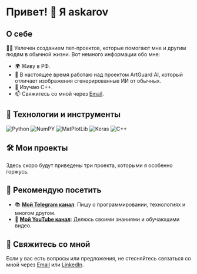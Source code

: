 # Привет! 👋 Я askarov

## О себе

👨‍💻 Увлечен созданием пет-проектов, которые помогают мне и другим людям в обычной жизни. Вот немного информации обо мне:

- 🌍 Живу в РФ.
- 🔭 В настоящее время работаю над проектом ArtGuard AI, который отличает изображения сгенерированные ИИ от обычных.
- 🌱 Изучаю C++.
- 📫 Свяжитесь со мной через [Email](mailto:askarovw@yandex.ru).

## 🔧 Технологии и инструменты

![Python](https://img.shields.io/badge/-Python-333?style=flat&logo=python)
![NumPY](https://img.shields.io/badge/-NumPY-333?style=flat&logo=numpy)
![MatPlotLib](https://img.shields.io/badge/-MatPlotLib-333?style=flat&logo=matplotlib)
![Keras](https://img.shields.io/badge/-Keras-333?style=flat&logo=keras)
![C++](https://img.shields.io/badge/-C-333?style=flat&logo=c)

## 🛠️ Мои проекты

Здесь скоро будут приведены три проекта, которыми я особенно горжусь.

## 🌟 Рекомендую посетить

- 📚 [**Мой Telegram канал**](https://t.me/koderskaya_ackapova): Пишу о программировании, технологиях и многом другом.
- 🎥 [**Мой YouTube канал**](https://www.youtube.com/@askarov): Делюсь своими знаниями и обучающими видео.

## 💬 Свяжитесь со мной

Если у вас есть вопросы или предложения, не стесняйтесь связаться со мной через [Email](mailto:askarovw@yandex.ru) или [LinkedIn](https://www.linkedin.com/in/yourprofile/).
